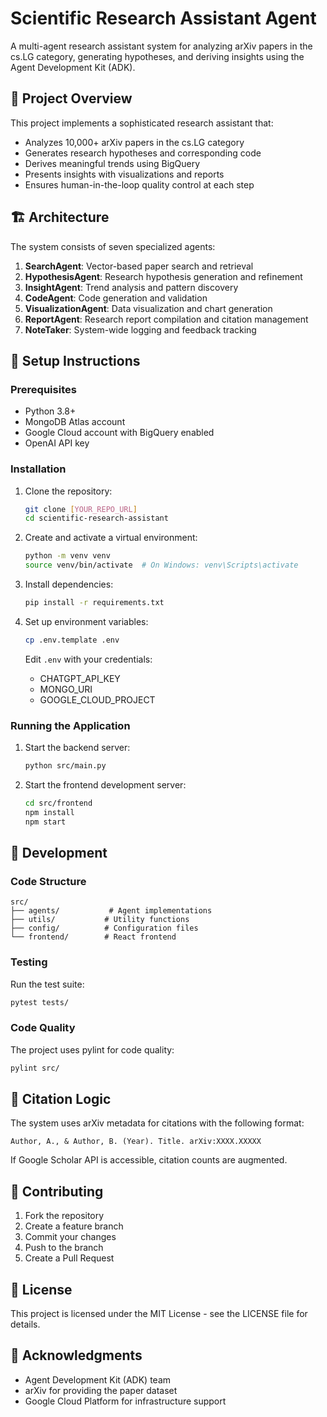 # Scientific Research Assistant Agent

A multi-agent research assistant system for analyzing arXiv papers in the cs.LG category, generating hypotheses, and deriving insights using the Agent Development Kit (ADK).

## 🎯 Project Overview

This project implements a sophisticated research assistant that:
- Analyzes 10,000+ arXiv papers in the cs.LG category
- Generates research hypotheses and corresponding code
- Derives meaningful trends using BigQuery
- Presents insights with visualizations and reports
- Ensures human-in-the-loop quality control at each step

## 🏗️ Architecture

The system consists of seven specialized agents:

1. **SearchAgent**: Vector-based paper search and retrieval
2. **HypothesisAgent**: Research hypothesis generation and refinement
3. **InsightAgent**: Trend analysis and pattern discovery
4. **CodeAgent**: Code generation and validation
5. **VisualizationAgent**: Data visualization and chart generation
6. **ReportAgent**: Research report compilation and citation management
7. **NoteTaker**: System-wide logging and feedback tracking

## 🚀 Setup Instructions

### Prerequisites

- Python 3.8+
- MongoDB Atlas account
- Google Cloud account with BigQuery enabled
- OpenAI API key

### Installation

1. Clone the repository:
   ```bash
   git clone [YOUR_REPO_URL]
   cd scientific-research-assistant
   ```

2. Create and activate a virtual environment:
   ```bash
   python -m venv venv
   source venv/bin/activate  # On Windows: venv\Scripts\activate
   ```

3. Install dependencies:
   ```bash
   pip install -r requirements.txt
   ```

4. Set up environment variables:
   ```bash
   cp .env.template .env
   ```
   Edit `.env` with your credentials:
   - CHATGPT_API_KEY
   - MONGO_URI
   - GOOGLE_CLOUD_PROJECT

### Running the Application

1. Start the backend server:
   ```bash
   python src/main.py
   ```

2. Start the frontend development server:
   ```bash
   cd src/frontend
   npm install
   npm start
   ```

## 🧪 Development

### Code Structure

```
src/
├── agents/           # Agent implementations
├── utils/           # Utility functions
├── config/          # Configuration files
└── frontend/        # React frontend
```

### Testing

Run the test suite:
```bash
pytest tests/
```

### Code Quality

The project uses pylint for code quality:
```bash
pylint src/
```

## 📝 Citation Logic

The system uses arXiv metadata for citations with the following format:
```
Author, A., & Author, B. (Year). Title. arXiv:XXXX.XXXXX
```

If Google Scholar API is accessible, citation counts are augmented.

## 🤝 Contributing

1. Fork the repository
2. Create a feature branch
3. Commit your changes
4. Push to the branch
5. Create a Pull Request

## 📄 License

This project is licensed under the MIT License - see the LICENSE file for details.

## 🙏 Acknowledgments

- Agent Development Kit (ADK) team
- arXiv for providing the paper dataset
- Google Cloud Platform for infrastructure support 